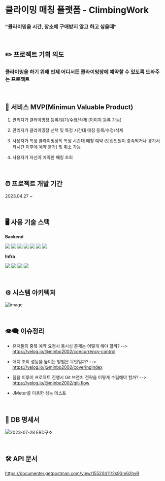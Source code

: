 # 클라이밍 매칭 플랫폼 - ClimbingWork

### "클라이밍을 시간, 장소에 구애받지 않고 하고 싶을때"

<br>

##  ✏️ 프로젝트 기획 의도
### 클라이밍을 하기 위해 언제 어디서든 클라이밍장에 예약할 수 있도록 도와주는 프로젝트

<br>

## 📌 서비스 MVP(Minimun Valuable Product)
1. 관리자가 클라이밍장 등록/읽기/수정/삭제 (이미지 등록 가능)

2. 관리자가 클라이밍장 선택 및 특정 시간대 매칭 등록/수정/삭제

3. 사용자가 특정 클라이밍장의 특정 시간대 매칭 예약 (모집인원이 충족되거나 경기시작시간 이후에 예약 불가) 및 취소 가능

4. 사용자가 자신이 예약한 매칭 조회

<br>

## ⏰ 프로젝트 개발 기간
2023.04.27 ~ 

<br>

## 🖥 사용 기술 스택

**Backend**

<p>
  <img src="https://img.shields.io/badge/Java-007396?style=flat-square&logo=Java&logoColor=white"/>
  <img src="https://img.shields.io/badge/Spring Boot -6DB33F?style=flat-square&logo=Spring Boot&logoColor=white"/>
  <img src="https://img.shields.io/badge/SpringSecurity-6DB33F?style=flat-square&logo=SpringSecurity&logoColor=white"/>
  <img src="https://img.shields.io/badge/JWT-137CBD?style=flat-square&logo=JSON%20Web%20Tokens&logoColor=white"/>
  <img src="https://img.shields.io/badge/Spring Data JPA-460856?style=flat-square&logo=&logoColor=white"/>
  <img src="https://img.shields.io/badge/Query DSL-0769AD?style=flat-square&logo=&logoColor=white"/>
  <img src="https://img.shields.io/badge/MySQL-4479A1?style=flat-square&logo=MySQL&logoColor=white"/>
</p>

**Infra**

<p>
  <img src="https://img.shields.io/badge/Amazon EC2-3C5280?style=flat-square&logo=amazonec2&logoColor=white"/>
  <img src="https://img.shields.io/badge/Amazon S3-569A31?style=flat-square&logo=amazons3&logoColor=white"/>
  <img src="https://img.shields.io/badge/Amazon RDS-232F3E?style=flat-square&logo=amazonrds&logoColor=white"/>
  <img src="https://img.shields.io/badge/Github Actions-4285F4?style=flat-square&logo=Github Actions&logoColor=white"/>
</p>

<br>

## ⚙️ 시스템 아키텍처
![image](https://github.com/minbo2002/ClimbingWork/assets/68101836/e901c2ef-26cd-47ca-aa2a-ef4195fca605)

<br>

## 👁‍🗨 이슈정리
- 유저들의 중복 예약 요청시 동시성 문제는 어떻게 해야 할까?  --> https://velog.io/@minbo2002/concurrency-control
  
- 매치 조회 성능을 높이는 방법은 무엇일까? --> https://velog.io/@minbo2002/coveringIndex
  
- 팀을 이루어 프로젝트 진행시 Git 브랜치 전략을 어떻게 수립해야 할까? --> https://velog.io/@minbo2002/git-flow
  
- JMeter를 이용한 성능 테스트

<br>

## 💾 DB 명세서
![2023-07-28 ERD구조](https://github.com/minbo2002/ClimbingWork/assets/68101836/1ec1b0ca-9fe5-4979-a6d0-0772854cc35a)

<br>

## 🛠 API 문서
https://documenter.getpostman.com/view/15520411/2s93m62hvR
